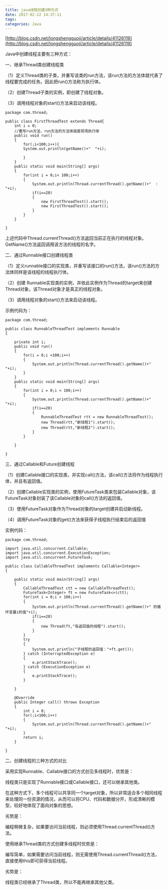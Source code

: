 ```yaml
---
title: java线程创建3种方式
date: 2017-02-22 14:37:11
tags:
categories: Java
---
```

[http://blog.csdn.net/longshengguoji/article/details/41126119](http://blog.csdn.net/longshengguoji/article/details/41126119)

Java中创建线程主要有三种方式：
<!--more-->

一、继承Thread类创建线程类

（1）定义Thread类的子类，并重写该类的run方法，该run方法的方法体就代表了线程要完成的任务。因此把run()方法称为执行体。

（2）创建Thread子类的实例，即创建了线程对象。

（3）调用线程对象的start()方法来启动该线程。
```
package com.thread; 
  
public class FirstThreadTest extends Thread{ 
    int i = 0; 
    //重写run方法，run方法的方法体就是现场执行体 
    public void run() 
    { 
        for(;i<100;i++){  
        System.out.println(getName()+"  "+i);  
          
        }  
    } 
    public static void main(String[] args) 
    { 
        for(int i = 0;i< 100;i++)  
        {  
            System.out.println(Thread.currentThread().getName()+"  : "+i);  
            if(i==20)  
            {  
                new FirstThreadTest().start();  
                new FirstThreadTest().start();  
            }  
        }  
    } 
  
} 
```

上述代码中Thread.currentThread()方法返回当前正在执行的线程对象。GetName()方法返回调用该方法的线程的名字。

二、通过Runnable接口创建线程类

（1）定义runnable接口的实现类，并重写该接口的run()方法，该run()方法的方法体同样是该线程的线程执行体。

（2）创建 Runnable实现类的实例，并依此实例作为Thread的target来创建Thread对象，该Thread对象才是真正的线程对象。

（3）调用线程对象的start()方法来启动该线程。

示例代码为：
```
package com.thread; 
  
public class RunnableThreadTest implements Runnable 
{ 
 
    private int i; 
    public void run() 
    { 
        for(i = 0;i <100;i++)  
        {  
            System.out.println(Thread.currentThread().getName()+" "+i);  
        }  
    } 
    public static void main(String[] args) 
    { 
        for(int i = 0;i < 100;i++)  
        {  
            System.out.println(Thread.currentThread().getName()+" "+i);  
            if(i==20)  
            {  
                RunnableThreadTest rtt = new RunnableThreadTest();  
                new Thread(rtt,"新线程1").start();  
                new Thread(rtt,"新线程2").start();  
            }  
        }  
  
    } 
  
} 
```

三、通过Callable和Future创建线程

（1）创建Callable接口的实现类，并实现call()方法，该call()方法将作为线程执行体，并且有返回值。

（2）创建Callable实现类的实例，使用FutureTask类来包装Callable对象，该FutureTask对象封装了该Callable对象的call()方法的返回值。

（3）使用FutureTask对象作为Thread对象的target创建并启动新线程。

（4）调用FutureTask对象的get()方法来获得子线程执行结束后的返回值

实例代码：
```
package com.thread; 
  
import java.util.concurrent.Callable; 
import java.util.concurrent.ExecutionException; 
import java.util.concurrent.FutureTask; 
  
public class CallableThreadTest implements Callable<Integer> 
{ 
  
    public static void main(String[] args) 
    { 
        CallableThreadTest ctt = new CallableThreadTest();  
        FutureTask<Integer> ft = new FutureTask<>(ctt);  
        for(int i = 0;i < 100;i++)  
        {  
            System.out.println(Thread.currentThread().getName()+" 的循环变量i的值"+i);  
            if(i==20)  
            {  
                new Thread(ft,"有返回值的线程").start();  
            }  
        }  
        try  
        {  
            System.out.println("子线程的返回值："+ft.get());  
        } catch (InterruptedException e)  
        {  
            e.printStackTrace();  
        } catch (ExecutionException e)  
        {  
            e.printStackTrace();  
        }  
  
    } 
  
    @Override 
    public Integer call() throws Exception 
    { 
        int i = 0;  
        for(;i<100;i++)  
        {  
            System.out.println(Thread.currentThread().getName()+" "+i);  
        }  
        return i;  
    } 
  
} 
```

二、创建线程的三种方式的对比

采用实现Runnable、Callable接口的方式创见多线程时，优势是：

线程类只是实现了Runnable接口或Callable接口，还可以继承其他类。

在这种方式下，多个线程可以共享同一个target对象，所以非常适合多个相同线程来处理同一份资源的情况，从而可以将CPU、代码和数据分开，形成清晰的模型，较好地体现了面向对象的思想。

劣势是：

编程稍微复杂，如果要访问当前线程，则必须使用Thread.currentThread()方法。

使用继承Thread类的方式创建多线程时优势是：

编写简单，如果需要访问当前线程，则无需使用Thread.currentThread()方法，直接使用this即可获得当前线程。

劣势是：

线程类已经继承了Thread类，所以不能再继承其他父类。



